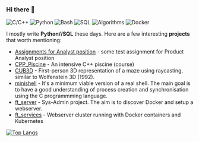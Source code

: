### Hi there 👋


![C/C++](https://img.shields.io/badge/C%2FC%2B%2B-Upper--Intermediate-blue)
![Python](https://img.shields.io/badge/Python-Intermediate-blue)
![Bash](https://img.shields.io/badge/Bash-Intermediate-black)
![SQL](https://img.shields.io/badge/SQL-Intermediate-9cf)
![Algorithms](https://img.shields.io/badge/Algorithms-Intermediate-orange)
![Docker](https://img.shields.io/badge/Docker-Intermediate-9cf)

I mostly write **Python//SQL** these days. Here are a few interesting **projects** that worth mentioning:

- [Assignments for Analyst position](https://github.com/bebyakinb/test_assignments_Analyst) - some test assignment for Product Analyst position
- [CPP_Piscine](https://github.com/bebyakinb/CPP_Piscine) - An intensive C++ piscine (course)
- [CUB3D](https://github.com/bebyakinb/cub3D) - First-person 3D representation of a maze using raycasting, similar to Wolfenstein 3D (1992).
- [minishell](https://github.com/bebyakinb/minishell) - It's a minimum viable version of a real shell. The main goal is to have a good understanding of process creation and synchronisation using the C programmming language.
- [ft_server](https://github.com/bebyakinb/ft_server) - Sys-Admin project. The aim is to discover Docker and setup a webserver.
- [ft_services](https://github.com/bebyakinb/ft_services) - Webserver cluster running with Docker containers and Kubernetes

[![Top Langs](https://github-readme-stats.vercel.app/api/top-langs/?username=bebyakinb)](https://github.com/anuraghazra/github-readme-stats)
